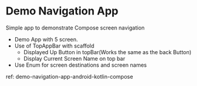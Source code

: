 # Demo Navigation App

Simple app to demonstrate Compose screen navigation

- Demo App with 5 screen.
- Use of TopAppBar with scaffold
  - Displayed Up Button in topBar(Works the same as the back Button)
  - Display Current Screen Name on top bar
- Use Enum for screen destinations and screen names


ref: demo-navigation-app-android-kotlin-compose